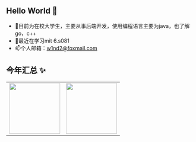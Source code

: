## Hello World 👋
- 🔭目前为在校大学生，主要从事后端开发，使用编程语言主要为java，也了解go，c++<br/>
- 🌱最近在学习mit 6.s081
- 📫个人邮箱：w1nd2@foxmail.com

## 今年汇总 ✨

<table>
  <tr>
    <td><img align="" height="137px" src="https://github-readme-stats.vercel.app/api?username=2w1nd&hide_title=true&hide_border=true&show_icons=true&include_all_commits=true&line_height=21&bg_color=0,EC6C6C,FFD479,FFFC79,73FA79&theme=graywhite&locale=cn" /></td>
    <td><img align="" height="137px" src="https://github-readme-stats.vercel.app/api/top-langs/?username=2w1nd&hide_title=true&hide_border=true&layout=compact&bg_color=0,73FA79,73FDFF,D783FF&theme=graywhite&locale=cn" /></td>
  </tr>
</table>

<!--
**2w1nd/2w1nd** is a ✨ _special_ ✨ repository because its `README.md` (this file) appears on your GitHub profile.

Here are some ideas to get you started:

- 🔭 I’m currently working on ...
- 🌱 I’m currently learning ...
- 👯 I’m looking to collaborate on ...
- 🤔 I’m looking for help with ...
- 💬 Ask me about ...
- 📫 How to reach me: ...
- 😄 Pronouns: ...
- ⚡ Fun fact: ...
-->
